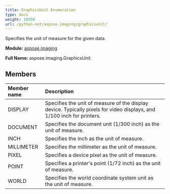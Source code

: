 ```yaml
---
title: GraphicsUnit Enumeration
type: docs
weight: 10550
url: /python-net/aspose.imaging/graphicsunit/
---
```


Specifies the unit of measure for the given data.

**Module:** [aspose.imaging](/imaging/python-net/aspose.imaging/)

**Full Name:** aspose.imaging.GraphicsUnit

## **Members**
| **Member name** | **Description** |
| :- | :- |
| DISPLAY | Specifies the unit of measure of the display device. Typically pixels for video displays, and 1/100 inch for printers. |
| DOCUMENT | Specifies the document unit (1/300 inch) as the unit of measure. |
| INCH | Specifies the inch as the unit of measure. |
| MILLIMETER | Specifies the millimeter as the unit of measure. |
| PIXEL | Specifies a device pixel as the unit of measure. |
| POINT | Specifies a printer's point (1/72 inch) as the unit of measure. |
| WORLD | Specifies the world coordinate system unit as the unit of measure. |
